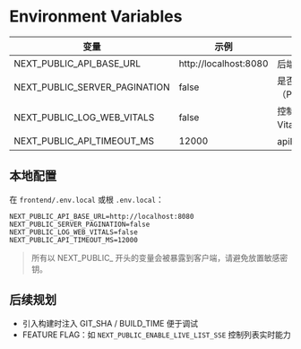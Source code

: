 # Environment Variables

| 变量 | 示例 | 说明 |
| ---- | ---- | ---- |
| NEXT_PUBLIC_API_BASE_URL | http://localhost:8080 | 后端 API 基地址 |
| NEXT_PUBLIC_SERVER_PAGINATION | false | 是否启用服务端分页（Problems/Submissions） |
| NEXT_PUBLIC_LOG_WEB_VITALS | false | 控制是否在控制台输出 Web Vitals 指标 |
| NEXT_PUBLIC_API_TIMEOUT_MS | 12000 | apiFetch 请求超时（毫秒） |

## 本地配置
在 `frontend/.env.local` 或根 `.env.local`：
```
NEXT_PUBLIC_API_BASE_URL=http://localhost:8080
NEXT_PUBLIC_SERVER_PAGINATION=false
NEXT_PUBLIC_LOG_WEB_VITALS=false
NEXT_PUBLIC_API_TIMEOUT_MS=12000
```

> 所有以 NEXT_PUBLIC_ 开头的变量会被暴露到客户端，请避免放置敏感密钥。

## 后续规划
- 引入构建时注入 GIT_SHA / BUILD_TIME 便于调试
- FEATURE FLAG：如 `NEXT_PUBLIC_ENABLE_LIVE_LIST_SSE` 控制列表实时能力
